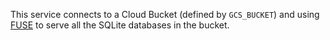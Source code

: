 This service connects to a Cloud Bucket (defined by `GCS_BUCKET`) and using [FUSE](https://cloud.google.com/run/docs/tutorials/network-filesystems-fuse) to serve all the SQLite databases in the bucket.